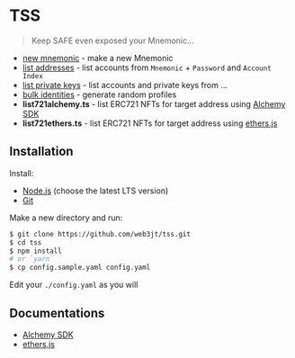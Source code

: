 # TSS

> Keep SAFE even exposed your Mnemonic...

- [new mnemonic](./md/newMnemonic.md) - make a new Mnemonic
- [list addresses](./md/listAddr.md) - list accounts from `Mnemonic` + `Password` and `Account Index`
- [list private keys](./md/listPriv.md) - list accounts and private keys from ...
- [bulk identities](./md/idents.md) - generate random profiles
- **list721alchemy.ts** - list ERC721 NFTs for target address using [Alchemy SDK](https://github.com/alchemyplatform/alchemy-sdk-js)
- **list721ethers.ts** - list ERC721 NFTs for target address using [ethers.js](https://github.com/ethers-io/ethers.js)


## Installation

Install:

- [Node.js](https://nodejs.org/en/) (choose the latest LTS version)
- [Git](https://git-scm.com/)

Make a new directory and run:

```bash
$ git clone https://github.com/web3jt/tss.git
$ cd tss
$ npm install
# or `yarn`
$ cp config.sample.yaml config.yaml
```

Edit your `./config.yaml` as you will


## Documentations

- [Alchemy SDK](https://docs.alchemy.com/docs)
- [ethers.js](https://docs.ethers.org/v6/)
